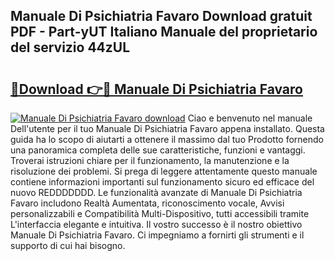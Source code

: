 ## Manuale Di Psichiatria Favaro Download gratuit PDF - Part-yUT Italiano Manuale del proprietario del servizio 44zUL

# <h2><a href="http://dfa1dh.blite.top/?on=Manuale+Di+Psichiatria+Favaro">🔗Download 👉🔴 Manuale Di Psichiatria Favaro</a></h2>

[![Manuale Di Psichiatria Favaro download](https://i.imgur.com/lujVjoI.png)](http://dfa1dh.blite.top/?on=Manuale+Di+Psichiatria+Favaro)
Ciao e benvenuto nel manuale Dell'utente per il tuo Manuale Di Psichiatria Favaro appena installato. Questa guida ha lo scopo di aiutarti a ottenere il massimo dal tuo Prodotto fornendo una panoramica completa delle sue caratteristiche, funzioni e vantaggi. Troverai istruzioni chiare per il funzionamento, la manutenzione e la risoluzione dei problemi. Si prega di leggere attentamente questo manuale contiene informazioni importanti sul funzionamento sicuro ed efficace del nuovo REDDDDDDD. Le funzionalità avanzate di Manuale Di Psichiatria Favaro includono Realtà Aumentata, riconoscimento vocale, Avvisi personalizzabili e Compatibilità Multi-Dispositivo, tutti accessibili tramite L'interfaccia elegante e intuitiva. Il vostro successo è il nostro obiettivo Manuale Di Psichiatria Favaro. Ci impegniamo a fornirti gli strumenti e il supporto di cui hai bisogno.
